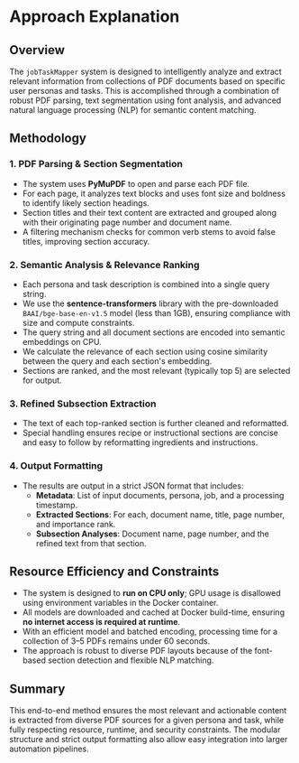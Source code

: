 # Approach Explanation

## Overview

The `jobTaskMapper` system is designed to intelligently analyze and extract relevant information from collections of PDF documents based on specific user personas and tasks. This is accomplished through a combination of robust PDF parsing, text segmentation using font analysis, and advanced natural language processing (NLP) for semantic content matching.

## Methodology

### 1. PDF Parsing & Section Segmentation

- The system uses **PyMuPDF** to open and parse each PDF file.
- For each page, it analyzes text blocks and uses font size and boldness to identify likely section headings.
- Section titles and their text content are extracted and grouped along with their originating page number and document name.
- A filtering mechanism checks for common verb stems to avoid false titles, improving section accuracy.

### 2. Semantic Analysis & Relevance Ranking

- Each persona and task description is combined into a single query string.
- We use the **sentence-transformers** library with the pre-downloaded `BAAI/bge-base-en-v1.5` model (less than 1GB), ensuring compliance with size and compute constraints.
- The query string and all document sections are encoded into semantic embeddings on CPU.
- We calculate the relevance of each section using cosine similarity between the query and each section's embedding.
- Sections are ranked, and the most relevant (typically top 5) are selected for output.

### 3. Refined Subsection Extraction

- The text of each top-ranked section is further cleaned and reformatted.
- Special handling ensures recipe or instructional sections are concise and easy to follow by reformatting ingredients and instructions.

### 4. Output Formatting

- The results are output in a strict JSON format that includes:
  - **Metadata**: List of input documents, persona, job, and a processing timestamp.
  - **Extracted Sections**: For each, document name, title, page number, and importance rank.
  - **Subsection Analyses**: Document name, page number, and the refined text from that section.

## Resource Efficiency and Constraints

- The system is designed to **run on CPU only**; GPU usage is disallowed using environment variables in the Docker container.
- All models are downloaded and cached at Docker build-time, ensuring **no internet access is required at runtime**.
- With an efficient model and batched encoding, processing time for a collection of 3–5 PDFs remains under 60 seconds.
- The approach is robust to diverse PDF layouts because of the font-based section detection and flexible NLP matching.

## Summary

This end-to-end method ensures the most relevant and actionable content is extracted from diverse PDF sources for a given persona and task, while fully respecting resource, runtime, and security constraints. The modular structure and strict output formatting also allow easy integration into larger automation pipelines.
